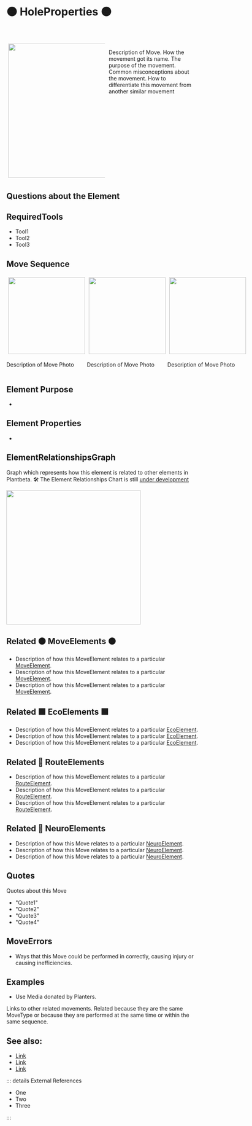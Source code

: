 # 🟠 <move>HoleProperties</move> 🟠


<div style="display: flex; width: %100; margin-top: 50px;">
    <div style="margin: 5px; width: 50%">
        <img height="350" width="350" src="/Move/MoveImage.png"/>
    </div>
    <div style="margin: 5px; width: 50%">
        <p >Description of Move. How the movement got its name. The purpose of the movement. Common misconceptions about the movement. How to differentiate this movement from another similar movement</p>
    </div>
</div>

## Questions about the Element

## RequiredTools

- Tool1
- Tool2
- Tool3

## <move>Move Sequence</move>

<div style="display: flex">
    <div>
        <img style="margin: 5px" height="200" width="200" src="/Move/MoveImage.png"/>
        <p>Description of Move Photo</p>
    </div>
    <div>
        <img style="margin: 5px" height="200" width="200" src="/Move/MoveImage.png"/>
        <p>Description of Move Photo</p>
    </div>
    <div>
        <img style="margin: 5px" height="200" width="200" src="/Move/MoveImage.png"/>
        <p>Description of Move Photo</p>
    </div>
    
    
</div>

## Element Purpose

- 

## Element Properties

- 


## ElementRelationshipsGraph

Graph which represents how this element is related to other elements in Plantbeta.
🛠 The Element Relationships Chart is still [under development](/development/ElementRelationshipDiagram)

<img height="350" width="350" src="/DirectedGraph_UndirectedGraph.png"/>

## Related 🟠 <move>MoveElements </move>🟠
- Description of how this MoveElement relates to a particular [<move>MoveElement</move>](/reference/Move/MoveOverview).
- Description of how this MoveElement relates to a particular [<move>MoveElement</move>](/reference/Move/MoveOverview).
- Description of how this MoveElement relates to a particular [<move>MoveElement</move>](/reference/Move/MoveOverview).

## Related 🟩<eco> EcoElements </eco>🟩
- Description of how this MoveElement relates to a particular [EcoElement](/reference/Eco/EcoOverview).
- Description of how this MoveElement relates to a particular [EcoElement](/reference/Eco/EcoOverview).
- Description of how this MoveElement relates to a particular [EcoElement](/reference/Eco/EcoOverview).
## Related 🔺 RouteElements
- Description of how this MoveElement relates to a particular [<route>RouteElement</route>](/reference/Route/RouteOverview).
- Description of how this MoveElement relates to a particular [<route>RouteElement</route>](/reference/Route/RouteOverview).
- Description of how this MoveElement relates to a particular [<route>RouteElement</route>](/reference/Route/RouteOverview).

## Related 💜 <neuro>NeuroElements</neuro>
- Description of how this Move relates to a particular [<neuro>NeuroElement</neuro>](/reference/Neuro/NeuroOverview).
- Description of how this Move relates to a particular [<neuro>NeuroElement</neuro>](/reference/Neuro/NeuroOverview).
- Description of how this Move relates to a particular [<neuro>NeuroElement</neuro>](/reference/Neuro/NeuroOverview).
## Quotes

Quotes about this Move

- "Quote1"
- "Quote2"
- "Quote3"
- "Quote4"

## MoveErrors

- Ways that this Move could be performed in correctly, causing injury or causing inefficiencies.

## Examples

- Use Media donated by Planters. 



Links to other related movements. Related because they are the same MoveType or because they are performed at the same time or within the same sequence. 

## See also:

- [Link]()
- [Link]()
- [Link]()

::: details External References

- One
- Two
- Three

:::

